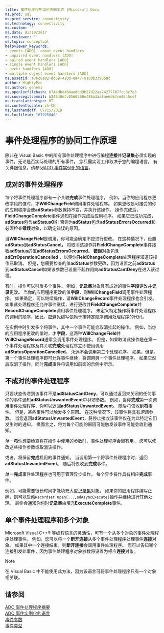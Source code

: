 ```yaml
---
title: 事件处理程序如何协同工作 |Microsoft Docs
ms.prod: sql
ms.prod_service: connectivity
ms.technology: connectivity
ms.custom: ''
ms.date: 01/19/2017
ms.reviewer: ''
ms.topic: conceptual
helpviewer_keywords:
- events [ADO], about event handlers
- unpaired event handlers [ADO]
- paired event handlers [ADO]
- single event handlers [ADO]
- event handlers [ADO]
- multiple object event handlers [ADO]
ms.assetid: a86c8a02-dd69-420d-8a47-0188b339858d
author: MightyPen
ms.author: genemi
ms.openlocfilehash: b744dbd464aedbd9b87d22aa74277787fcc3c7a3
ms.sourcegitcommit: b2464064c0566590e486a3aafae6d67ce2645cef
ms.translationtype: MT
ms.contentlocale: zh-CN
ms.lasthandoff: 07/15/2019
ms.locfileid: "67925040"
---
```

# <a name="how-event-handlers-work-together"></a>事件处理程序的协同工作原理
除非在 Visual Basic 中的所有事件处理程序中进行编程**连接**并**记录集**必须实现的事件，无论是否实际处理的所有事件。 您只需实现工作取决于您的编程语言。 有关详细信息，请参阅[ADO 事件实例化的语言](../../../ado/guide/data/ado-event-instantiation-by-language.md)。  
  
## <a name="paired-event-handlers"></a>成对的事件处理程序  
 每个将事件处理程序都有一个关联**完成**事件处理程序。 例如，当你的应用程序更改字段的值时，才**WillChangeField**调用事件处理程序。 如果更改是可接受的你的应用程序会使**adStatus**参数保持不变，并执行该操作。 操作完成后， **FieldChangeComplete**事件通知在操作完成后应用程序。 如果它已成功完成， **adStatus**包含**adStatusOK**; 否则为**adStatus**包含**adStatusErrorsOccurred**和必须检查**错误**对象，以确定错误的原因。  
  
 当**WillChangeField**是调用，你可能会确定不应进行更改。 在这种情况下，设置**adStatus**到**adStatusCancel。** 将取消该操作并**FieldChangeComplete**事件接收**adStatus**的值**adStatusErrorsOccurred**。 **错误**对象包含**adErrOperationCancelled** ，以便你**FieldChangeComplete**处理程序知道该操作已取消。 但是，您需要检查的值**adStatus**参数更改，因为设置之前**adStatus**到**adStatusCancel**如果该参数已设置不起作用向**adStatusCantDeny**在进入该过程。  
  
 有时，操作可以引发多个事件。 例如，**记录集**对象具有成对的事件**字段**更改并**记录**更改。 当你的应用程序更改的值**字段**，则**WillChangeField**调用事件处理程序。 如果确定，可以继续操作，请**WillChangeRecord**事件处理程序也会引发。 如果此处理程序还允许事件继续，进行更改并**FieldChangeComplete**并**RecordChangeComplete**调用事件处理程序。 未定义特定操作将事件处理程序的调用的顺序，因此，应避免编写依赖于按特定顺序调用处理程序的代码。  
  
 在实例中时引发多个将事件，其中一个事件可能会取消挂起的操作。 例如，当你的应用程序更改的值时，才**字段**，这两种**WillChangeField**并**WillChangeRecord**通常会调用事件处理程序。 但是，如果取消此操作是在第一个事件处理程序及其关联**完成**处理程序立即使用调用**adStatusOperationCancelled**。 永远不会调用第二个处理程序。 如果，但是，第一个事件处理程序即可允许事件继续，将调用另一个事件处理程序。 如果它然后取消了操作，同时**完成**事件将调用如前面的示例中所示。  
  
## <a name="unpaired-event-handlers"></a>不成对的事件处理程序  
 只要状态传递到该事件不是**adStatusCantDeny**，可以通过返回来关闭的任何事件的事件通知**adStatusUnwantedEvent**中*状态*参数。 例如，当你**完成**第一次调用事件处理程序，你可以返回**adStatusUnwantedEvent**。 随后将仅收到**将**事件。 但是，某些事件可以触发多个原因。 在这种情况下，该事件将具有*原因*参数。 当您返回**adStatusUnwantedEvent**，将停止接收该事件仅在为此特定它们发生时的通知。 换而言之，将为每个可能的原因可能触发该事件可能会收到通知。  
  
 单一**将**你想要检查将在操作中使用的参数时，事件处理程序会很有用。 您可以修改这些操作参数或取消该操作。  
  
 或者，将保留**完成**启用的事件通知。 当调用第一个将事件处理程序时，返回**adStatusUnwantedEvent**。 随后将仅收到**完成**事件。  
  
 单一**完成**事件处理程序也可用于管理异步操作。 每个异步操作具有相应**完成**事件。  
  
 例如，可能需要很长时间才能填充大型[记录集](../../../ado/reference/ado-api/recordset-object-ado.md)对象。 如果你的应用程序编写正确，则可以启动`Recordset.Open(...,adAsyncExecute)`操作并继续进行其他处理。 最终会通知你何时**记录集**由填充**ExecuteComplete**事件。  
  
## <a name="single-event-handlers-and-multiple-objects"></a>单个事件处理程序和多个对象  
 Microsoft Visual C++® 等编程语言的灵活性，可有一个从多个对象的事件处理程序处理事件。 例如，您可以将一个**断开连接**从多个事件处理程序处理事件**连接**对象。 如果其中一个连接结束，则**断开连接**会调用事件处理程序。 您可以告知哪个连接引发此事件，因为事件处理程序对象参数将设置为相应**连接**对象。  
  
> [!NOTE]
>  在 Visual Basic 中不能使用此方法，因为该语言可将事件处理程序只有一个对象相关联。  
  
## <a name="see-also"></a>请参阅  
 [ADO 事件处理程序摘要](../../../ado/guide/data/ado-event-handler-summary.md)   
 [ADO 事件实例化的语言](../../../ado/guide/data/ado-event-instantiation-by-language.md)   
 [事件参数](../../../ado/guide/data/event-parameters.md)   
 [事件类型](../../../ado/guide/data/types-of-events.md)
